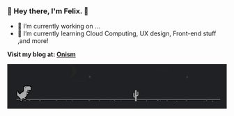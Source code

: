 ### 👋 Hey there, I'm Felix. 👋

- 🔭 I’m currently working on ...
- 🌱 I’m currently learning Cloud Computing, UX design, Front-end stuff ,and more!

**Visit my blog at: [Onism](https://felix-ku.github.io/)**

[![name](Dino.gif)](https://felix-ku.github.io/)
